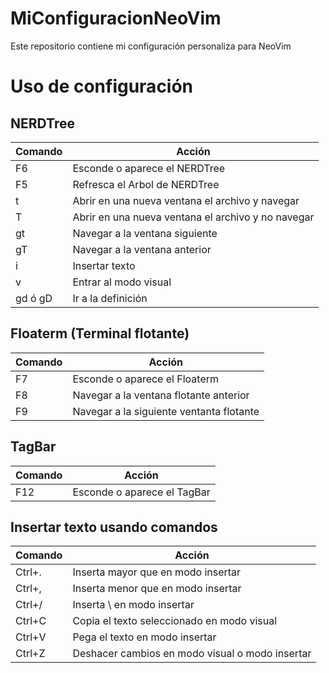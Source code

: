# MiConfiguracionNeoVim
Este repositorio contiene mi configuración personaliza para NeoVim

# Uso de configuración
## NERDTree

| Comando                                       | Acción                                                            |
| -- | -- |
| F6                                            | Esconde o aparece el NERDTree                                     |
| F5                                            | Refresca el Arbol de NERDTree                                     |
| t                                             | Abrir en una nueva ventana el archivo y navegar                   |
| T                                             | Abrir en una nueva ventana el archivo y no navegar                |
| gt                                            | Navegar a la ventana siguiente                                    |
| gT                                            | Navegar a la ventana anterior                                     |
| i                                             | Insertar texto                                                    |
| v                                             | Entrar al modo visual                                             |
| gd ó gD                                       | Ir a la definición                                                |

## Floaterm (Terminal flotante)
| Comando                                       | Acción                                                            |
| -- | -- |
| F7                                            | Esconde o aparece el Floaterm                                     |
| F8                                            | Navegar a la ventana flotante anterior                            |
| F9                                            | Navegar a la siguiente ventanta flotante                          |

## TagBar
| Comando                                       | Acción                                                            |
| -- | -- |
| F12                                           | Esconde o aparece el TagBar                                       |

## Insertar texto usando comandos
| Comando                                       | Acción                                                            |
| -- | -- |
| Ctrl+.                                        | Inserta mayor que en modo insertar                                |
| Ctrl+,                                        | Inserta menor que en modo insertar                                |
| Ctrl+/                                        | Inserta \ en modo insertar                                        |
| Ctrl+C                                        | Copia el texto seleccionado en modo visual                        |
| Ctrl+V                                        | Pega el texto en modo insertar                                    |
| Ctrl+Z                                        | Deshacer cambios en modo visual o modo insertar                   |
